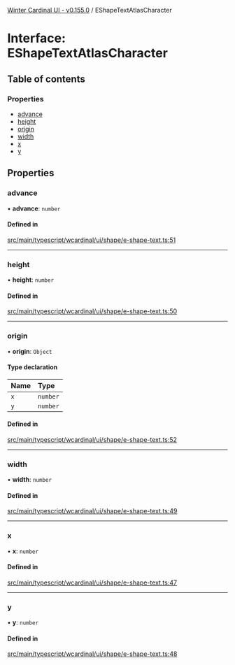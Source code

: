 [Winter Cardinal UI - v0.155.0](../index.md) / EShapeTextAtlasCharacter

# Interface: EShapeTextAtlasCharacter

## Table of contents

### Properties

- [advance](EShapeTextAtlasCharacter.md#advance)
- [height](EShapeTextAtlasCharacter.md#height)
- [origin](EShapeTextAtlasCharacter.md#origin)
- [width](EShapeTextAtlasCharacter.md#width)
- [x](EShapeTextAtlasCharacter.md#x)
- [y](EShapeTextAtlasCharacter.md#y)

## Properties

### advance

• **advance**: `number`

#### Defined in

[src/main/typescript/wcardinal/ui/shape/e-shape-text.ts:51](https://github.com/winter-cardinal/winter-cardinal-ui/blob/v0.155.0/src/main/typescript/wcardinal/ui/shape/e-shape-text.ts#L51)

___

### height

• **height**: `number`

#### Defined in

[src/main/typescript/wcardinal/ui/shape/e-shape-text.ts:50](https://github.com/winter-cardinal/winter-cardinal-ui/blob/v0.155.0/src/main/typescript/wcardinal/ui/shape/e-shape-text.ts#L50)

___

### origin

• **origin**: `Object`

#### Type declaration

| Name | Type |
| :------ | :------ |
| `x` | `number` |
| `y` | `number` |

#### Defined in

[src/main/typescript/wcardinal/ui/shape/e-shape-text.ts:52](https://github.com/winter-cardinal/winter-cardinal-ui/blob/v0.155.0/src/main/typescript/wcardinal/ui/shape/e-shape-text.ts#L52)

___

### width

• **width**: `number`

#### Defined in

[src/main/typescript/wcardinal/ui/shape/e-shape-text.ts:49](https://github.com/winter-cardinal/winter-cardinal-ui/blob/v0.155.0/src/main/typescript/wcardinal/ui/shape/e-shape-text.ts#L49)

___

### x

• **x**: `number`

#### Defined in

[src/main/typescript/wcardinal/ui/shape/e-shape-text.ts:47](https://github.com/winter-cardinal/winter-cardinal-ui/blob/v0.155.0/src/main/typescript/wcardinal/ui/shape/e-shape-text.ts#L47)

___

### y

• **y**: `number`

#### Defined in

[src/main/typescript/wcardinal/ui/shape/e-shape-text.ts:48](https://github.com/winter-cardinal/winter-cardinal-ui/blob/v0.155.0/src/main/typescript/wcardinal/ui/shape/e-shape-text.ts#L48)
